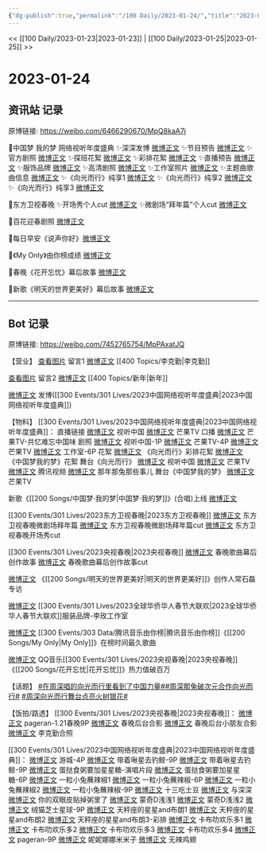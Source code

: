 ```yaml
---
{"dg-publish":true,"permalink":"/100 Daily/2023-01-24/","title":"2023-01-24","created":"2023-01-30T10:56:07.000+08:00","updated":"2023-08-28T20:33:20.469+08:00"}
---
```



<< [[100 Daily/2023-01-23\|2023-01-23]] | [[100 Daily/2023-01-25\|2023-01-25]] >>

# 2023-01-24

## 资讯站 记录

原博链接: https://weibo.com/6466290670/MpQ8kaA7j

🌟中国梦 我的梦 网络视听年度盛典
✨深深发博 [微博正文](https://m.weibo.cn/6466290670/4861551544112315)
✨节目预告 [微博正文](https://m.weibo.cn/6466290670/4861400242981115)
✨官方剧照 [微博正文](https://m.weibo.cn/6466290670/4861401249874086)
✨探班花絮 [微博正文](https://m.weibo.cn/6466290670/4861429268351576)
✨彩排花絮 [微博正文](https://m.weibo.cn/6466290670/4861475334655295)
✨直播预告 [微博正文](https://m.weibo.cn/6466290670/4861521362157818)
✨服饰品牌 [微博正文](https://m.weibo.cn/6466290670/4861558117376410)
✨高清剧照 [微博正文](https://m.weibo.cn/6466290670/4861585225417818)
✨工作室照片 [微博正文](https://m.weibo.cn/6466290670/4861543059824787)
✨主题曲歌曲信息 [微博正文](https://m.weibo.cn/6466290670/4861428709989205)
✨《向光而行》纯享1 [微博正文](https://m.weibo.cn/6466290670/4861536977296453)
✨《向光而行》纯享2 [微博正文](https://m.weibo.cn/6466290670/4861543706265024)
✨《向光而行》纯享3 [微博正文](https://m.weibo.cn/6466290670/4861565717188425)

🌟东方卫视春晚
✨开场秀个人cut [微博正文](https://m.weibo.cn/6466290670/4861565201027844)
✨微剧场“拜年篇”个人cut [微博正文](https://m.weibo.cn/6466290670/4861470707549237)

🌟百花迎春剧照 [微博正文](https://m.weibo.cn/6466290670/4861584763260649)

🌟每日早安《说声你好》[微博正文](https://m.weibo.cn/6466290670/4861361085484639)

🌟《My Only》由你榜成绩 [微博正文](https://m.weibo.cn/6466290670/4861508498490977)

🌟春晚《花开忘忧》幕后故事 [微博正文](https://m.weibo.cn/6466290670/4861509018851190)

🌟新歌《明天的世界更美好》幕后故事 [微博正文](https://m.weibo.cn/6466290670/4861434724879660)

---
## Bot 记录

原博链接: https://weibo.com/7452765754/MpPAxatJQ

【营业】
[查看图片](https://wx4.sinaimg.cn/large/0088n2Pggy1haf3j0fgjoj30tn0og0wl.jpg) 留言1 [微博正文](https://m.weibo.cn/1719252400/4861401283430401) [[400 Topics/李克勤\|李克勤]]

[查看图片](https://wx3.sinaimg.cn/large/0088n2Pggy1haf3j4659ej30u00x6afl.jpg) 留言2 [微博正文](https://m.weibo.cn/1736988591/4861067861426482) [[400 Topics/新年\|新年]]

[微博正文](https://m.weibo.cn/1736988591/4861549720117487) 发博([[300 Events/301 Lives/2023中国网络视听年度盛典\|2023中国网络视听年度盛典]])

【物料】
[[300 Events/301 Lives/2023中国网络视听年度盛典\|2023中国网络视听年度盛典]]：
直播链接
[微博正文](https://m.weibo.cn/7408066931/4861380413363128) 视听中国
[微博正文](https://m.weibo.cn/1663088660/4861512655307655) 芒果TV
口播
[微博正文](https://m.weibo.cn/1663088660/4861375090528626) 芒果TV-共忆难忘中国味
剧照
[微博正文](https://m.weibo.cn/7408066931/4861359977660906) 视听中国-1P
[微博正文](https://m.weibo.cn/1663088660/4861393947591772) 芒果TV-4P
[微博正文](https://m.weibo.cn/1663088660/4861573980490357) 芒果TV
[微博正文](https://m.weibo.cn/7478855230/4861539704638326) 工作室-6P
花絮
[微博正文](https://m.weibo.cn/1663088660/4861440873201931) 《向光而行》彩排花絮
[微博正文](https://m.weibo.cn/5337758780/4861415007978577) 《中国梦我的梦》花絮
舞台《向光而行》
[微博正文](https://m.weibo.cn/7408066931/4861542531596856) 视听中国
[微博正文](https://m.weibo.cn/1663088660/4861534058582525) 芒果TV
[微博正文](https://m.weibo.cn/2591595652/4861535652676752) 腾讯视频
[微博正文](https://m.weibo.cn/5532204093/4861543558154439) 那年那兔那些事儿
舞台《中国梦我的梦》
[微博正文](https://m.weibo.cn/1663088660/4861595622312965) 芒果TV

新歌《[[200 Songs/中国梦·我的梦\|中国梦·我的梦]]》(合唱)上线
[微博正文](https://m.weibo.cn/6466290670/4861428709989205)

[[300 Events/301 Lives/2023东方卫视春晚\|2023东方卫视春晚]]
[微博正文](https://m.weibo.cn/1767910704/4861391385399799) 东方卫视春晚微剧场拜年篇
[微博正文](https://m.weibo.cn/6466290670/4861470707549237) 东方卫视春晚微剧场拜年篇cut
[微博正文](https://m.weibo.cn/6466290670/4861565201027844) 东方卫视春晚开场秀cut

[[300 Events/301 Lives/2023央视春晚\|2023央视春晚]]
[微博正文](https://m.weibo.cn/3506728370/4861490667982820) 春晚歌曲幕后创作故事
[微博正文](https://m.weibo.cn/3199780861/4861495847944962) 春晚歌曲幕后创作故事cut

[微博正文](https://m.weibo.cn/1910355794/4861417125580056) 《[[200 Songs/明天的世界更美好\|明天的世界更美好]]》创作人常石磊专访

[微博正文](https://m.weibo.cn/3086987805/4861010357522732) [[300 Events/301 Lives/2023全球华侨华人春节大联欢\|2023全球华侨华人春节大联欢]]服装品牌-李玫工作室

[微博正文](https://m.weibo.cn/6733257358/4861492061537951) [[300 Events/303 Data/腾讯音乐由你榜\|腾讯音乐由你榜]]《[[200 Songs/My Only\|My Only]]》在榜时间最久歌曲

[微博正文](https://m.weibo.cn/2169129705/4861521748038739) QQ音乐[[300 Events/301 Lives/2023央视春晚\|2023央视春晚]]《[[200 Songs/花开忘忧\|花开忘忧]]》热力值破百万

【话题】
[#在周深唱的向光而行里看到了中国力量#](https://s.weibo.com/weibo?q=%23%E5%9C%A8%E5%91%A8%E6%B7%B1%E5%94%B1%E7%9A%84%E5%90%91%E5%85%89%E8%80%8C%E8%A1%8C%E9%87%8C%E7%9C%8B%E5%88%B0%E4%BA%86%E4%B8%AD%E5%9B%BD%E5%8A%9B%E9%87%8F%23)[#周深那兔破次元合作向光而行#](https://s.weibo.com/weibo?q=%23%E5%91%A8%E6%B7%B1%E9%82%A3%E5%85%94%E7%A0%B4%E6%AC%A1%E5%85%83%E5%90%88%E4%BD%9C%E5%90%91%E5%85%89%E8%80%8C%E8%A1%8C%23)
[#周深向光而行舞台点亮火树银花#](https://s.weibo.com/weibo?q=%23%E5%91%A8%E6%B7%B1%E5%90%91%E5%85%89%E8%80%8C%E8%A1%8C%E8%88%9E%E5%8F%B0%E7%82%B9%E4%BA%AE%E7%81%AB%E6%A0%91%E9%93%B6%E8%8A%B1%23)

【饭拍/路透】
[[300 Events/301 Lives/2023央视春晚\|2023央视春晚]]：
[微博正文](https://m.weibo.cn/7633014126/4861229157847700) pageran-1.21春晚9P
[微博正文](https://m.weibo.cn/1901459883/4861353729458562) 春晚后台合影
[微博正文](https://m.weibo.cn/5233410965/4861398385950862) 春晚后台小朋友合影
[微博正文](https://m.weibo.cn/1719252400/4861401283430401) 李克勤合照

[[300 Events/301 Lives/2023中国网络视听年度盛典\|2023中国网络视听年度盛典]]：
[微博正文](https://m.weibo.cn/1801743981/4861367288862764) 游城-4P
[微博正文](https://m.weibo.cn/3246571812/4861380152527602) 带着啾星去钓鲸-9P
[微博正文](https://m.weibo.cn/3246571812/4861444938536849) 带着啾星去钓鲸-9P
[微博正文](https://m.weibo.cn/6048634807/4861430488630947) 蛋挞食粥要加星星糖-演唱片段
[微博正文](https://m.weibo.cn/6048634807/4861429050513001) 蛋挞食粥要加星星糖-6P
[微博正文](https://m.weibo.cn/1824010843/4861536893408343) 一粒小兔蘸辣椒1
[微博正文](https://m.weibo.cn/1824010843/4861536306465812) 一粒小兔蘸辣椒-6P
[微博正文](https://m.weibo.cn/1824010843/4861560717053466) 一粒小兔蘸辣椒2
[微博正文](https://m.weibo.cn/1824010843/4861559996944862) 一粒小兔蘸辣椒-9P
[微博正文](https://m.weibo.cn/2321178365/4861539088342007) 十三吃土豆
[微博正文](https://m.weibo.cn/7330448895/4861539552858259) 与深深
[微博正文](https://m.weibo.cn/1951132625/4861539972028479) 你的双眼皮贴掉粥里了
[微博正文](https://m.weibo.cn/5710850364/4861541709520442) 蒙奇D浅浅1
[微博正文](https://m.weibo.cn/5710850364/4861545002042559) 蒙奇D浅浅2
[微博正文](https://m.weibo.cn/7771428276/4861540013968609) 绒猫芝士星球-9P
[微博正文](https://m.weibo.cn/1537023544/4861548369284036) 天秤座的星星and布朗1
[微博正文](https://m.weibo.cn/1537023544/4861548428795629) 天秤座的星星and布朗2
[微博正文](https://m.weibo.cn/1537023544/4861554501880077) 天秤座的星星and布朗3-彩排
[微博正文](https://m.weibo.cn/5373127683/4861549246157207) 卡布叻欢乐多1
[微博正文](https://m.weibo.cn/5373127683/4861550156061583) 卡布叻欢乐多2
[微博正文](https://m.weibo.cn/5373127683/4861551871532497) 卡布叻欢乐多3
[微博正文](https://m.weibo.cn/5373127683/4861551876768996) 卡布叻欢乐多4
[微博正文](https://m.weibo.cn/7633014126/4861560042816362) pageran-9P
[微博正文](https://m.weibo.cn/1848110183/4861560856773855) 妮妮娜娜米米子
[微博正文](https://m.weibo.cn/7495641082/4861570368148567) 无辣鸡翅
